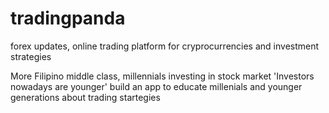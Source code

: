 # tradingpanda
forex updates, online trading platform for cryprocurrencies and investment strategies

More Filipino middle class, millennials investing in stock market
'Investors nowadays are younger'
build an app to educate millenials and younger generations about trading startegies
